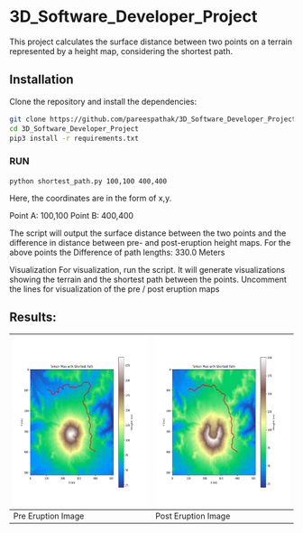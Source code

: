 # 3D_Software_Developer_Project

This project calculates the surface distance between two points on a terrain represented by a height map, considering the shortest path.

## Installation

Clone the repository and install the dependencies:

```bash
git clone https://github.com/pareespathak/3D_Software_Developer_Project.git
cd 3D_Software_Developer_Project
pip3 install -r requirements.txt
```
### RUN

```
python shortest_path.py 100,100 400,400
```

Here, the coordinates are in the form of x,y.

Point A: 100,100
Point B: 400,400

The script will output the surface distance between the two points and the difference in distance between pre- and post-eruption height maps.
For the above points the Difference of path lengths:  330.0 Meters

Visualization
For visualization, run the script. It will generate visualizations showing the terrain and the shortest path between the points.
Uncomment the lines for visualization of the pre / post eruption maps

## Results:
<img src="Figure_1_pre.png" height="300"> | <img src="Figure_1_post.png" height="300"> 
-----------------------------------------|------------------------------------------
Pre Eruption Image | Post Eruption Image
